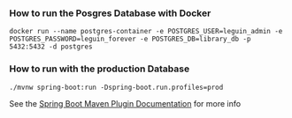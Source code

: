 ### How to run the Posgres Database with Docker

```
docker run --name postgres-container -e POSTGRES_USER=leguin_admin -e POSTGRES_PASSWORD=leguin_forever -e POSTGRES_DB=library_db -p 5432:5432 -d postgres
```

### How to run with the production Database

```
./mvnw spring-boot:run -Dspring-boot.run.profiles=prod
```

See the [Spring Boot Maven Plugin Documentation](https://docs.spring.io/spring-boot/docs/current/maven-plugin/reference/htmlsingle/#run.examples.specify-active-profiles) for more info